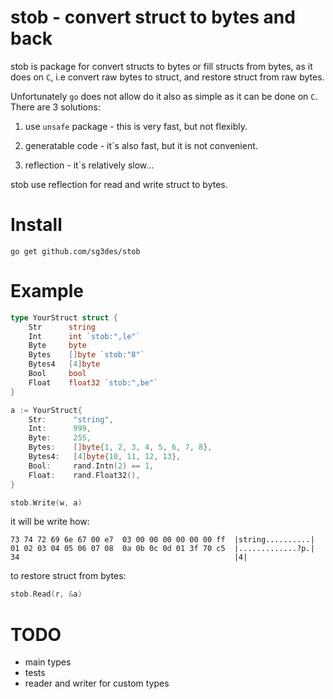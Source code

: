 # stob - convert struct to bytes and back 

stob is package for convert structs to bytes or fill structs from bytes, as it does on `C`, i.e convert raw bytes to struct, and restore struct from raw bytes. 

Unfortunately `go` does not allow do it also as simple as it can be done on `C`. There are 3 solutions:

1. use `unsafe` package - this is very fast, but not flexibly.

2. generatable code - it`s also fast, but it is not convenient.

3. reflection - it`s relatively slow...

stob use reflection for read and write struct to bytes.

# Install

```
go get github.com/sg3des/stob
```

# Example

```go
type YourStruct struct {
	Str      string
	Int      int `stob:",le"`
	Byte     byte
	Bytes    []byte `stob:"8"`
	Bytes4   [4]byte
	Bool     bool
	Float    float32 `stob:",be"`
}

a := YourStruct{
	Str:      "string",
	Int:      999,
	Byte:     255,
	Bytes:    []byte{1, 2, 3, 4, 5, 6, 7, 8},
	Bytes4:   [4]byte{10, 11, 12, 13},
	Bool:     rand.Intn(2) == 1,
	Float:    rand.Float32(),
}

stob.Write(w, a)
```

it will be write how:
```
73 74 72 69 6e 67 00 e7  03 00 00 00 00 00 00 ff  |string..........|
01 02 03 04 05 06 07 08  0a 0b 0c 0d 01 3f 70 c5  |.............?p.|
34                                                |4|
```

to restore struct from bytes:

```go
stob.Read(r, &a)
```

# TODO

* main types
* tests
* reader and writer for custom types
